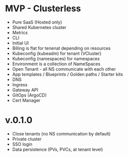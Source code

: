 # MVP - Clusterless

- Pure SaaS (Hosted only)
- Shared Kubernetes cluster
- Metrics
- CLI
- Initial UI
- Billing is flat for tenenat depending on resources
- Kubeconfig (kubeadm) for tenant (VCluster)
- Kubeconfig (namespaces) for namespaces
- Environment is a collection of NameSpaces
- Open Tenant - all NS communicate with each other
- App templates / Blueprints / Golden paths / Starter kits
- DNS
- Ingress
- Gateway API
- GitOps (ArgoCD)
- Cert Manager

# v.0.1.0

- Close tenants (no NS communication by default)
- Private cluster
- SSO login
- Data persistence (PVs, PVCs, at tenant level)
